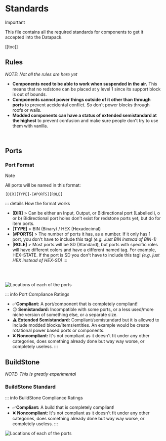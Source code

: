 # Standards

> [!IMPORTANT]
> This file contains all the required standards for components to get it accepted into the Datapack.

[[toc]]

## Rules
_NOTE: Not all the rules are here yet_

- **Components need to be able to work when suspended in the air.** This means that no redstone can be placed at y level 1 since its support block is out of bounds.
- **Components cannot power things outside of it other than through ports** to prevent accidental conflict. So don't power blocks through roofs or walls.
- **Modded components can have a status of extended semistandard at the highest** to prevent confusion and make sure people don't try to use them with vanilla.

<br>

## Ports

### Port Format

> [!NOTE]
> All ports will be named in this format:
> 
> `[DIR][TYPE]-[#PORTS][ROLE]`

::: details How the format works
- **[DIR]** > Can be either an Input, Output, or Bidirectional port (Labelled i, o or b) Bidirectional port holes don't exist for redstone ports yet, but do for item ports.
- **[TYPE]** > BIN (Binary) / HEX (Hexadecimal)
- **[#PORTS]** > The number of ports it has, as a number. If it only has 1 port, you don't have to include this tag! _(e.g. Just BIN instead of BIN-1)_
- **[ROLE]** > Most ports will be SD (Standard), but ports with specific roles will have different colors and have a different named tag. For example, HEX-STATE. If the port is SD you don't have to include this tag! _(e.g. just HEX instead of HEX-SD)_
:::

<br><br>

![Locations of each of the ports](/assets/ports.png)

::: info Port Compliance Ratings
- ✅**Compliant:** A port/component that is completely compliant!
- 😐 **Semistandard:** Incompatible with some ports, or a less used/more niche version of something else, or a separate size.
- ⚠️ **Extended Semistandard:** Compliant/semistandard but it is allowed to include modded blocks/items/entities.  An example would be create rotational power based ports or components.
- ❌ **Noncompliant:** It's not compliant as it doesn't fit under any other categories, does something already done but way way worse, or completely useless.
:::

<PortList file="ports/redstone.yaml" />
<PortList file="ports/item.yaml" />
<PortList file="ports/mediumstone.yaml" />

## BuildStone
_NOTE: This is greatly experimental_

### BuildStone Standard

::: info BuildStone Compliance Ratings
- ✅**Compliant:** A build that is completely compliant!
- ❌ **Noncompliant:** It's not compliant as it doesn't fit under any other categories, does something already done but way way worse, or completely useless.
:::

![Locations of each of the ports](/assets/SupportStandardTopView.png)

<PortList file="buildstone/support.yaml">
